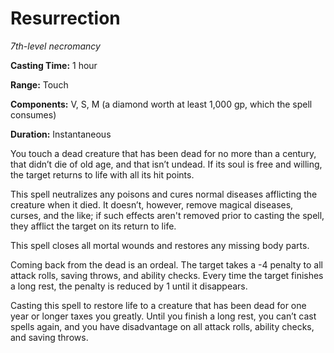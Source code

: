 <title>Resurrection</title>

# Resurrection

_7th-level necromancy_

**Casting Time:** 1 hour

**Range:** Touch

**Components:** V, S, M (a diamond worth at
least 1,000 gp, which the spell consumes)

**Duration:** Instantaneous

You touch a dead creature that has been dead
for no more than a century, that didn’t die
of old age, and that isn’t undead. If its
soul is free and willing, the target returns
to life with all its hit points.

This spell neutralizes any poisons and cures
normal diseases afflicting the creature when
it died. It doesn’t, however, remove magical
diseases, curses, and the like; if such
effects aren't removed prior to casting the
spell, they afflict the target on its return
to life.

This spell closes all mortal wounds and
restores any missing body parts.

Coming back from the dead is an ordeal. The
target takes a -4 penalty to all attack
rolls, saving throws, and ability checks.
Every time the target finishes a long rest,
the penalty is reduced by 1 until it
disappears.

Casting this spell to restore life to a
creature that has been dead for one year or
longer taxes you greatly. Until you finish a
long rest, you can’t cast spells again, and
you have disadvantage on all attack rolls,
ability checks, and saving throws.




